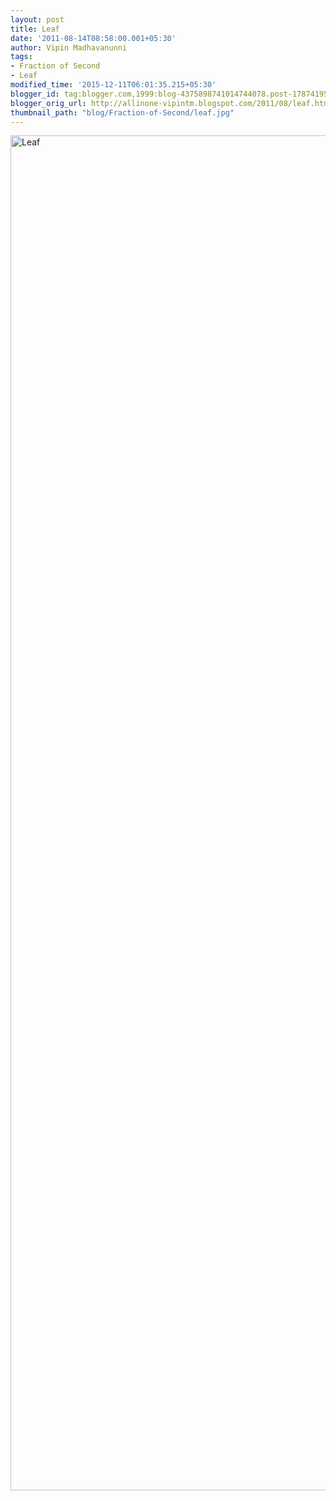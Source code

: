 ```yaml
---
layout: post
title: Leaf
date: '2011-08-14T08:58:00.001+05:30'
author: Vipin Madhavanunni
tags:
- Fraction of Second
- Leaf
modified_time: '2015-12-11T06:01:35.215+05:30'
blogger_id: tag:blogger.com,1999:blog-4375898741014744078.post-1787419562575244230
blogger_orig_url: http://allinone-vipintm.blogspot.com/2011/08/leaf.html
thumbnail_path: "blog/Fraction-of-Second/leaf.jpg"
---
```

<a data-flickr-embed="true"  href="https://www.flickr.com/photos/vipintm/6038255149/in/dateposted-public/" title="Leaf"><img src="https://farm7.staticflickr.com/6141/6038255149_35667d4fb1_o.jpg" width="2848" height="2168" alt="Leaf"></a><script async src="//embedr.flickr.com/assets/client-code.js" charset="utf-8"></script>
